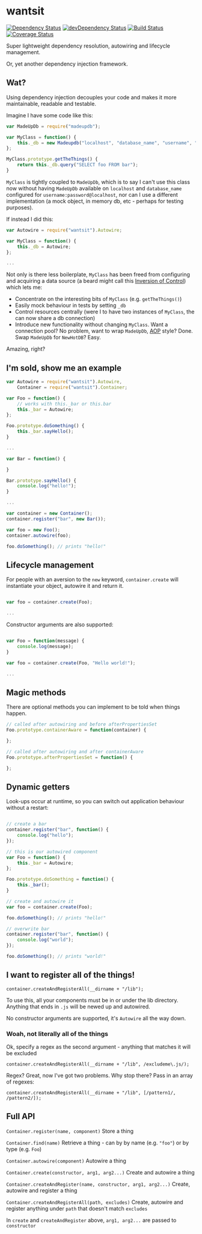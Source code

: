 # wantsit

[![Dependency Status](https://david-dm.org/achingbrain/node-wantsit.svg?theme=shields.io)](https://david-dm.org/achingbrain/node-wantsit) [![devDependency Status](https://david-dm.org/achingbrain/node-wantsit/dev-status.svg?theme=shields.io)](https://david-dm.org/achingbrain/node-wantsit#info=devDependencies) [![Build Status](https://img.shields.io/travis/achingbrain/node-wantsit/master.svg)](https://travis-ci.org/achingbrain/node-wantsit) [![Coverage Status](http://img.shields.io/coveralls/achingbrain/node-wantsit/master.svg)](https://coveralls.io/r/achingbrain/node-wantsit)

Super lightweight dependency resolution, autowiring and lifecycle management.

Or, yet another dependency injection framework.

## Wat?

Using dependency injection decouples your code and makes it more maintainable, readable and testable.

Imagine I have some code like this:

```javascript
var MadeUpDb = require("madeupdb");

var MyClass = function() {
	this._db = new Madeupdb("localhost", "database_name", "username", "password");
};

MyClass.prototype.getTheThings() {
	return this._db.query("SELECT foo FROM bar");
}
```

`MyClass` is tightly coupled to `MadeUpDb`, which is to say I can't use this class now without having `MadeUpDb` available on `localhost` and `database_name` configured for `username:password@localhost`, nor can I use a different implementation (a mock object, in memory db, etc - perhaps for testing purposes).

If instead I did this:

```javascript
var Autowire = require("wantsit").Autowire;

var MyClass = function() {
	this._db = Autowire;
};

...
```

Not only is there less boilerplate, `MyClass` has been freed from configuring and acquiring a data source (a beard might call this [Inversion of Control](http://en.wikipedia.org/wiki/Inversion_of_control)) which lets me:

 * Concentrate on the interesting bits of `MyClass` (e.g. `getTheThings()`)
 * Easily mock behaviour in tests by setting `_db`
 * Control resources centrally (were I to have two instances of `MyClass`, the can now share a db connection)
 * Introduce new functionality without changing `MyClass`. Want a connection pool? No problem, want to wrap `MadeUpDb`, [AOP](http://en.wikipedia.org/wiki/Aspect-oriented_programming) style? Done.  Swap `MadeUpDb` for `NewHotDB`? Easy.

Amazing, right?

## I'm sold, show me an example

```javascript
var Autowire = require("wantsit").Autowire,
	Container = require("wantsit").Container;

var Foo = function() {
	// works with this._bar or this.bar
	this._bar = Autowire;
};

Foo.prototype.doSomething() {
	this._bar.sayHello();
}

...

var Bar = function() {

}

Bar.prototype.sayHello() {
	console.log("hello!");
}

...

var container = new Container();
container.register("bar", new Bar());

var foo = new Foo();
container.autowire(foo);

foo.doSomething(); // prints "hello!"
```

## Lifecycle management

For people with an aversion to the `new` keyword, `container.create` will instantiate your object, autowire it and return it.

```javascript

var foo = container.create(Foo);

...
```

Constructor arguments are also supported:

```javascript

var Foo = function(message) {
	console.log(message);
}

var foo = container.create(Foo, "Hello world!");

...
```

## Magic methods

There are optional methods you can implement to be told when things happen.

```javascript
// called after autowiring and before afterPropertiesSet
Foo.prototype.containerAware = function(container) {

};

// called after autowiring and after containerAware
Foo.prototype.afterPropertiesSet = function() {

};
```
## Dynamic getters

Look-ups occur at runtime, so you can switch out application behaviour without a restart:

```javascript

// create a bar
container.register("bar", function() {
	console.log("hello");
});

// this is our autowired component
var Foo = function() {
	this._bar = Autowire;
};

Foo.prototype.doSomething = function() {
	this._bar();
}

// create and autowire it
var foo = container.create(Foo);

foo.doSomething(); // prints "hello!"

// overwrite bar
container.register("bar", function() {
	console.log("world");
});

foo.doSomething(); // prints "world!"
```

## I want to register all of the things!

```
container.createAndRegisterAll(__dirname + "/lib");
```

To use this, all your components must be in or under the lib directory.  Anything that ends in `.js` will be newed up and autowired.

No constructor arguments are supported, it's `Autowire` all the way down.

### Woah, not literally all of the things

Ok, specify a regex as the second argument - anything that matches it will be excluded

```
container.createAndRegisterAll(__dirname + "/lib", /excludeme\.js/);
```

Regex?  Great, now I've got two problems.  Why stop there?  Pass in an array of regexes:

```
container.createAndRegisterAll(__dirname + "/lib", [/pattern1/, /pattern2/]);
```

## Full API

`Container.register(name, component)` Store a thing

`Container.find(name)` Retrieve a thing - can by by name (e.g. `"foo"`) or by type (e.g. `Foo`)

`Container.autowire(component)` Autowire a thing

`Container.create(constructor, arg1, arg2...)` Create and autowire a thing

`Container.createAndRegister(name, constructor, arg1, arg2...)` Create, autowire and register a thing

`Container.createAndRegisterAll(path, excludes)` Create, autowire and register anything under `path` that doesn't match `excludes`

In `create` and `createAndRegister` above, `arg1, arg2...` are passed to `constructor`
